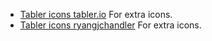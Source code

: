 
- [Tabler icons tabler.io](https://tabler.io/icons) For extra icons.
- [Tabler icons ryangjchandler](https://github.com/ryangjchandler/blade-tabler-icons) For extra icons.